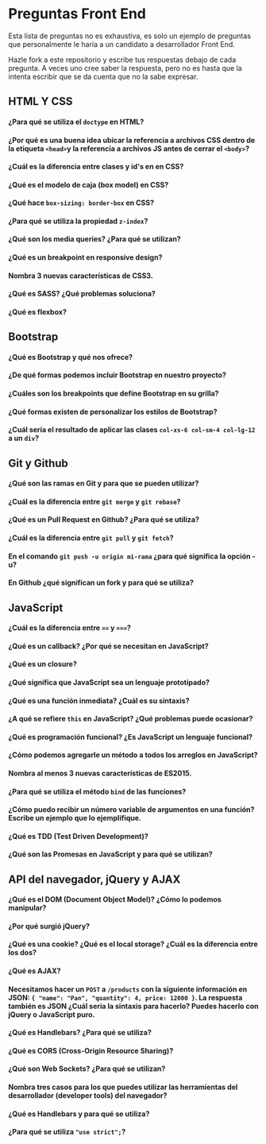 # Preguntas Front End

Esta lista de preguntas no es exhaustiva, es solo un ejemplo de preguntas que personalmente le haría a un candidato a desarrollador Front End.

Hazle fork a este repositorio y escribe tus respuestas debajo de cada pregunta. A veces uno cree saber la respuesta, pero no es hasta que la intenta escribir que se da cuenta que no la sabe expresar.

## HTML Y CSS

#### ¿Para qué se utiliza el `doctype` en HTML?

#### ¿Por qué es una buena idea ubicar la referencia a archivos CSS dentro de la etiqueta `<head>`y la referencia a archivos JS antes de cerrar el `<body>`?

#### ¿Cuál es la diferencia entre clases y id's en en CSS?

#### ¿Qué es el modelo de caja (box model) en CSS?

#### ¿Qué hace `box-sizing: border-box` en CSS?

#### ¿Para qué se utiliza la propiedad `z-index`?

#### ¿Qué son los media queries? ¿Para qué se utilizan?

#### ¿Qué es un breakpoint en responsive design?

#### Nombra 3 nuevas características de CSS3.

#### ¿Qué es SASS? ¿Qué problemas soluciona?

#### ¿Qué es flexbox?


## Bootstrap

#### ¿Qué es Bootstrap y qué nos ofrece?

#### ¿De qué formas podemos incluir Bootstrap en nuestro proyecto?

#### ¿Cuáles son los breakpoints que define Bootstrap en su grilla?

#### ¿Qué formas existen de personalizar los estilos de Bootstrap?

#### ¿Cuál sería el resultado de aplicar las clases `col-xs-6 col-sm-4 col-lg-12` a un `div`?


## Git y Github

#### ¿Qué son las ramas en Git y para que se pueden utilizar?

#### ¿Cuál es la diferencia entre `git merge` y `git rebase`?

#### ¿Qué es un Pull Request en Github? ¿Para qué se utiliza?

#### ¿Cuál es la diferencia entre `git pull` y `git fetch`?

#### En el comando `git push -u origin mi-rama` ¿para qué significa la opción -u?

#### En Github ¿qué significan un fork y para qué se utiliza?


## JavaScript

#### ¿Cuál es la diferencia entre `==` y `===`?

#### ¿Qué es un callback? ¿Por qué se necesitan en JavaScript?

#### ¿Qué es un closure?

#### ¿Qué significa que JavaScript sea un lenguaje prototipado?

#### ¿Qué es una función inmediata? ¿Cuál es su sintaxis?

#### ¿A qué se refiere `this` en JavaScript? ¿Qué problemas puede ocasionar?

#### ¿Qué es programación funcional? ¿Es JavaScript un lenguaje funcional?

#### ¿Cómo podemos agregarle un método a todos los arreglos en JavaScript?

#### Nombra al menos 3 nuevas características de ES2015.

#### ¿Para qué se utiliza el método `bind` de las funciones?

#### ¿Cómo puedo recibir un número variable de argumentos en una función? Escribe un ejemplo que lo ejemplifique.

#### ¿Qué es TDD (Test Driven Development)?

#### ¿Qué son las Promesas en JavaScript y para qué se utilizan?


## API del navegador, jQuery y AJAX

#### ¿Qué es el DOM (Document Object Model)? ¿Cómo lo podemos manipular?

#### ¿Por qué surgió jQuery?

#### ¿Qué es una cookie? ¿Qué es el local storage? ¿Cuál es la diferencia entre los dos?

#### ¿Qué es AJAX?

#### Necesitamos hacer un `POST` a `/products` con la siguiente información en JSON: `{ "name": "Pan", "quantity": 4, price: 12000 }`. La respuesta también es JSON ¿Cuál sería la sintaxis para hacerlo? Puedes hacerlo con jQuery o JavaScript puro.

#### ¿Qué es Handlebars? ¿Para qué se utiliza?

#### ¿Qué es CORS (Cross-Origin Resource Sharing)?

#### ¿Qué son Web Sockets? ¿Para qué se utilizan?

#### Nombra tres casos para los que puedes utilizar las herramientas del desarrollador (developer tools) del navegador?

#### ¿Qué es Handlebars y para qué se utiliza?

#### ¿Para qué se utiliza `"use strict";`?
